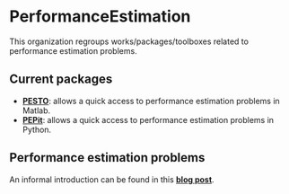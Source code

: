 # PerformanceEstimation

This organization regroups works/packages/toolboxes related to performance estimation problems.



## Current packages
- [**PESTO**](https://github.com/PerformanceEstimation/Performance-Estimation-Toolbox): allows a quick access to performance estimation problems in Matlab.
- [**PEPit**](https://github.com/PerformanceEstimation/PEPit): allows a quick access to performance estimation problems in Python.

## Performance estimation problems

An informal introduction can be found in this [**blog post**](https://francisbach.com/computer-aided-analyses/).
